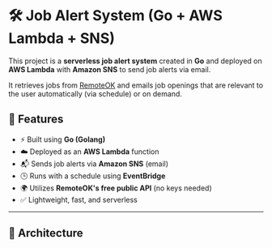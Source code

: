 # 🛠️ Job Alert System (Go + AWS Lambda + SNS)

This project is a **serverless job alert system** created in **Go** and deployed on **AWS Lambda** with **Amazon SNS** to send job alerts via email.

It retrieves jobs from [RemoteOK](https://remoteok.com/) and emails job openings that are relevant to the user automatically (via schedule) or on demand.


## 🚀 Features

- ⚡ Built using **Go (Golang)**
- ☁️ Deployed as an **AWS Lambda** function
- 📬 Sends job alerts via **Amazon SNS** (email)
- 🕒 Runs with a schedule using **EventBridge**
- 🌍 Utilizes **RemoteOK's free public API** (no keys needed)
- ✅ Lightweight, fast, and serverless

---

## 🧠 Architecture
